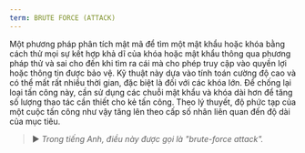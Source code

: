 ```yaml
---
term: BRUTE FORCE (ATTACK)
---
```


Một phương pháp phân tích mật mã để tìm một mật khẩu hoặc khóa bằng cách thử mọi sự kết hợp khả dĩ của khóa hoặc mật khẩu thông qua phương pháp thử và sai cho đến khi tìm ra cái mà cho phép truy cập vào quyền lợi hoặc thông tin được bảo vệ. Kỹ thuật này dựa vào tính toán cường độ cao và có thể mất rất nhiều thời gian, đặc biệt là đối với các khóa lớn. Để chống lại loại tấn công này, cần sử dụng các chuỗi mật khẩu và khóa dài hơn để tăng số lượng thao tác cần thiết cho kẻ tấn công. Theo lý thuyết, độ phức tạp của một cuộc tấn công như vậy tăng lên theo cấp số nhân liên quan đến độ dài của mục tiêu.

> ► *Trong tiếng Anh, điều này được gọi là "brute-force attack".*